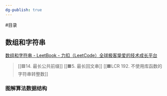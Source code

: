 ```yaml
---
dg-publish: true
---
```

#目录 

## 数组和字符串
[数组和字符串 - LeetBook - 力扣（LeetCode）全球极客挚爱的技术成长平台](https://leetcode.cn/leetbook/read/array-and-string/xkhi75/)
> [[🟩14. 最长公共前缀]]
> [[🟧5. 最长回文串]]
> [[🟧LCR 192. 不使用库函数的字符串转整数]]
> 

### 图解算法数据结构

> 